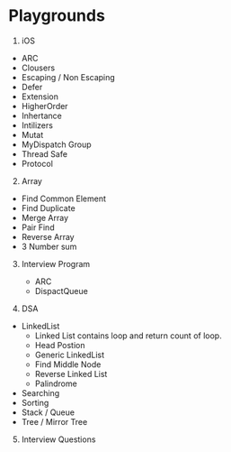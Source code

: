 # Playgrounds

1. iOS
  - ARC
  - Clousers 
  - Escaping / Non Escaping 
  - Defer
  - Extension 
  - HigherOrder
  - Inhertance 
  - Intilizers 
  - Mutat
  - MyDispatch Group 
  - Thread Safe 
  - Protocol
  
2. Array 
  - Find Common Element 
  - Find Duplicate 
  - Merge Array 
  - Pair Find
  - Reverse Array
  - 3 Number sum


3. Interview Program 
    - ARC
    - DispactQueue

4. DSA
  - LinkedList
    - Linked List contains loop and return count of loop.
    - Head Postion 
    - Generic LinkedList
    - Find Middle Node
    - Reverse Linked List
    - Palindrome
  - Searching 
  - Sorting 
  - Stack / Queue 
  - Tree / Mirror Tree

5. Interview Questions
